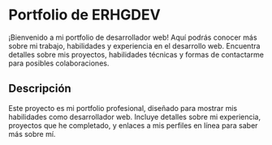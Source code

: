 # Portfolio de ERHGDEV

¡Bienvenido a mi portfolio de desarrollador web! Aquí podrás conocer más sobre mi trabajo, habilidades y experiencia en el desarrollo web. Encuentra detalles sobre mis proyectos, habilidades técnicas y formas de contactarme para posibles colaboraciones.

## Descripción

Este proyecto es mi portfolio profesional, diseñado para mostrar mis habilidades como desarrollador web. Incluye detalles sobre mi experiencia, proyectos que he completado, y enlaces a mis perfiles en línea para saber más sobre mí.